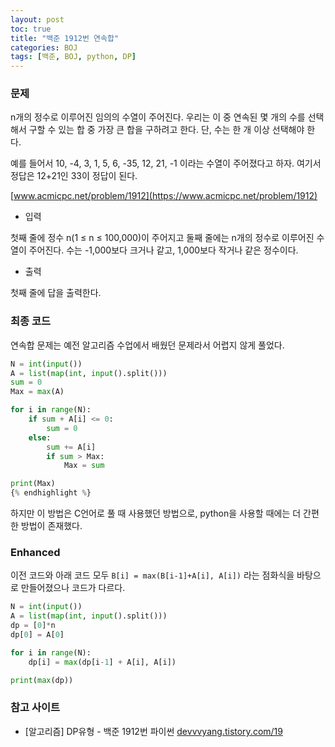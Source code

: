 ```yaml
---
layout: post
toc: true
title: "백준 1912번 연속합"
categories: BOJ
tags: [백준, BOJ, python, DP]
---
```


### 문제
n개의 정수로 이루어진 임의의 수열이 주어진다. 우리는 이 중 연속된 몇 개의 수를 선택해서 구할 수 있는 합 중 가장 큰 합을 구하려고 한다. 단, 수는 한 개 이상 선택해야 한다.

예를 들어서 10, -4, 3, 1, 5, 6, -35, 12, 21, -1 이라는 수열이 주어졌다고 하자. 여기서 정답은 12+21인 33이 정답이 된다.

[www.acmicpc.net/problem/1912](https://www.acmicpc.net/problem/1912)

* 입력

첫째 줄에 정수 n(1 ≤ n ≤ 100,000)이 주어지고 둘째 줄에는 n개의 정수로 이루어진 수열이 주어진다. 수는 -1,000보다 크거나 같고, 1,000보다 작거나 같은 정수이다.

* 출력

첫째 줄에 답을 출력한다.

### 최종 코드

연속합 문제는 예전 알고리즘 수업에서 배웠던 문제라서 어렵지 않게 풀었다.

```python
N = int(input())
A = list(map(int, input().split()))
sum = 0
Max = max(A)

for i in range(N):
    if sum + A[i] <= 0:
        sum = 0
    else:
        sum += A[i]
        if sum > Max:
            Max = sum

print(Max)
{% endhighlight %}
```

하지만 이 방법은 C언어로 풀 때 사용했던 방법으로, python을 사용할 때에는 더 간편한 방법이 존재했다.

### Enhanced

이전 코드와 아래 코드 모두 `B[i] = max(B[i-1]+A[i], A[i])` 라는 점화식을 바탕으로 만들어졌으나 코드가 다르다.

```python
N = int(input())
A = list(map(int, input().split()))
dp = [0]*n
dp[0] = A[0]

for i in range(N):
    dp[i] = max(dp[i-1] + A[i], A[i])

print(max(dp))
```

### 참고 사이트

- [알고리즘] DP유형 - 백준 1912번 파이썬 [devvvyang.tistory.com/19](https://devvvyang.tistory.com/19)
